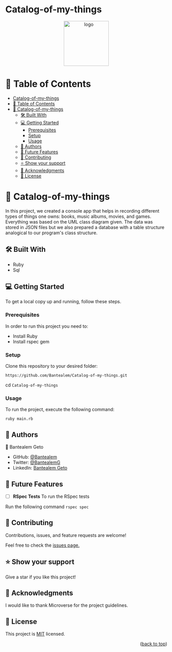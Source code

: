 # Catalog-of-my-things
<a name="readme-top"></a>
<div align="center">
  <img src="https://github.com/microverseinc/readme-template/raw/master/murple_logo.png" alt="logo" width="140"  height="auto" />
</div>

# 📗 Table of Contents

- [Catalog-of-my-things](#catalog-of-my-things)
- [📗 Table of Contents](#-table-of-contents)
- [📖 Catalog-of-my-things ](#-catalog-of-my-things-)
  - [🛠 Built With ](#-built-with-)
  - [💻 Getting Started ](#-getting-started-)
    - [Prerequisites](#prerequisites)
    - [Setup](#setup)
    - [Usage](#usage)
  - [👥 Authors ](#-authors-)
  - [🔭 Future Features ](#-future-features-)
  - [🤝 Contributing ](#-contributing-)
  - [⭐️ Show your support ](#️-show-your-support-)
  - [🙏 Acknowledgments ](#-acknowledgments-)
  - [📝 License ](#-license-)

# 📖 Catalog-of-my-things <a name="about-project"></a>

In this project, we created a console app that helps in recording different types of things one owns: books, music albums, movies, and games. Everything was based on the UML class diagram given. The data was stored in JSON files but we also prepared a database with a table structure analogical to our program's class structure.

## 🛠 Built With <a name="built-with"></a>

- Ruby
- Sql

## 💻 Getting Started <a name="getting-started"></a>

To get a local copy up and running, follow these steps.

### Prerequisites

In order to run this project you need to:

- Install Ruby
- Install rspec gem 

### Setup

Clone this repository to your desired folder:

`https://github.com/Bantealem/Catalog-of-my-things.git`

cd `Catalog-of-my-things`

### Usage

To run the project, execute the following command:

`ruby main.rb`

## 👥 Authors <a name="author"></a>


👤 Bantealem Geto

- GitHub: [@Bantealem](https://github.com/Bantealem)
- Twitter: [@BantealemG](https://twitter.com/BantealemG)
- LinkedIn: [Bantealem Geto](https://www.linkedin.com/in/bantealem-geto-a301b9213/)
  

## 🔭 Future Features <a name="future-features"></a>

- [ ] **RSpec Tests**
To run the RSpec tests

Run the following command
`rspec spec`


## 🤝 Contributing <a name="contributing"></a>

Contributions, issues, and feature requests are welcome!

Feel free to check the [issues page.](https://github.com/melashu/Catalog-of-my-things/issues)

## ⭐️ Show your support <a name="support"></a>

Give a star if you like this project!

## 🙏 Acknowledgments <a name="acknowledgements"></a>

I would like to thank Microverse for the project guidelines.

## 📝 License <a name="license"></a>

This project is [MIT](https://github.com/shyusu4/OOP-School-Library/blob/dev/MIT.md) licensed.

<p align="right">(<a href="#readme-top">back to top</a>)</p>
